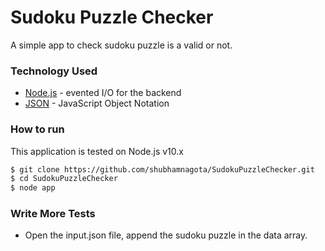 # Sudoku Puzzle Checker

A simple app to check sudoku puzzle is a valid or not.

### Technology Used
* [Node.js](https://nodejs.org/) - evented I/O for the backend
* [JSON](https://www.json.org/) - JavaScript Object Notation

### How to run
This application is tested on Node.js v10.x
```sh
$ git clone https://github.com/shubhamnagota/SudokuPuzzleChecker.git
$ cd SudokuPuzzleChecker
$ node app
```

### Write More Tests
 - Open the input.json file, append the sudoku puzzle in the data array.
